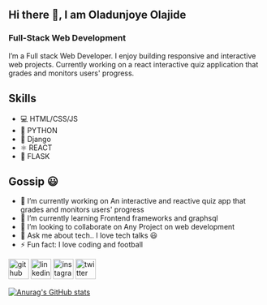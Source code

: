 ## Hi there 👋, I am Oladunjoye Olajide
### Full-Stack Web Development
I’m a Full stack Web Developer. I enjoy building responsive and interactive web projects. Currently working on a react interactive quiz application that grades and monitors users' progress.

## Skills
* 💻 HTML/CSS/JS
* 🐍 PYTHON
* 🐉 Django
* ⚛️ REACT
* 📶 FLASK

## Gossip 😃
- 🔭 I’m currently working on An interactive and reactive quiz app that grades and monitors users' progress 
- 🌱 I’m currently learning Frontend frameworks and graphsql 
- 👯 I’m looking to collaborate on Any Project on web development 
- 💬 Ask me about tech.. I love tech talks 😃 
- ⚡ Fun fact: I love coding and football 


[<img src='https://cdn.jsdelivr.net/npm/simple-icons@3.0.1/icons/github.svg' alt='github' height='40'>](https://github.com/Hydro-Alum)  [<img src='https://cdn.jsdelivr.net/npm/simple-icons@3.0.1/icons/linkedin.svg' alt='linkedin' height='40'>](https://www.linkedin.com/in/oladunjoye-olajide-a11597253/)  [<img src='https://cdn.jsdelivr.net/npm/simple-icons@3.0.1/icons/instagram.svg' alt='instagram' height='40'>](https://www.instagram.com/alumhydro/)  [<img src='https://cdn.jsdelivr.net/npm/simple-icons@3.0.1/icons/twitter.svg' alt='twitter' height='40'>](https://twitter.com/hydro_alum)  


[![Anurag's GitHub stats](https://github-readme-stats.vercel.app/api?username=Hydro-Alum)](https://github.com/anuraghazra/github-readme-stats)
